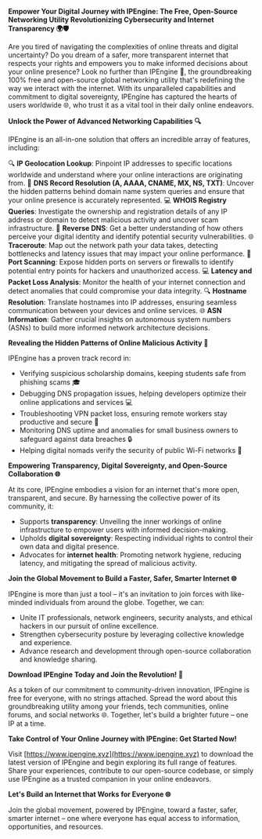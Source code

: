 **Empower Your Digital Journey with IPEngine: The Free, Open-Source Networking Utility Revolutionizing Cybersecurity and Internet Transparency 🌍🛡️**

Are you tired of navigating the complexities of online threats and digital uncertainty? Do you dream of a safer, more transparent internet that respects your rights and empowers you to make informed decisions about your online presence? Look no further than IPEngine 🚀, the groundbreaking 100% free and open-source global networking utility that's redefining the way we interact with the internet. With its unparalleled capabilities and commitment to digital sovereignty, IPEngine has captured the hearts of users worldwide 🌐, who trust it as a vital tool in their daily online endeavors.

**Unlock the Power of Advanced Networking Capabilities 🔍**

IPEngine is an all-in-one solution that offers an incredible array of features, including:

🔍 **IP Geolocation Lookup**: Pinpoint IP addresses to specific locations worldwide and understand where your online interactions are originating from.
📡 **DNS Record Resolution (A, AAAA, CNAME, MX, NS, TXT)**: Uncover the hidden patterns behind domain name system queries and ensure that your online presence is accurately represented.
💻 **WHOIS Registry Queries**: Investigate the ownership and registration details of any IP address or domain to detect malicious activity and uncover scam infrastructure.
🔴 **Reverse DNS**: Get a better understanding of how others perceive your digital identity and identify potential security vulnerabilities.
🌐 **Traceroute**: Map out the network path your data takes, detecting bottlenecks and latency issues that may impact your online performance.
🚨 **Port Scanning**: Expose hidden ports on servers or firewalls to identify potential entry points for hackers and unauthorized access.
💻 **Latency and Packet Loss Analysis**: Monitor the health of your internet connection and detect anomalies that could compromise your data integrity.
🔍 **Hostname Resolution**: Translate hostnames into IP addresses, ensuring seamless communication between your devices and online services.
🌐 **ASN Information**: Gather crucial insights on autonomous system numbers (ASNs) to build more informed network architecture decisions.

**Revealing the Hidden Patterns of Online Malicious Activity 🔩**

IPEngine has a proven track record in:

* Verifying suspicious scholarship domains, keeping students safe from phishing scams 🎓
* Debugging DNS propagation issues, helping developers optimize their online applications and services 💻
* Troubleshooting VPN packet loss, ensuring remote workers stay productive and secure 💼
* Monitoring DNS uptime and anomalies for small business owners to safeguard against data breaches 🔒
* Helping digital nomads verify the security of public Wi-Fi networks 🚀

**Empowering Transparency, Digital Sovereignty, and Open-Source Collaboration 🌐**

At its core, IPEngine embodies a vision for an internet that's more open, transparent, and secure. By harnessing the collective power of its community, it:

* Supports **transparency**: Unveiling the inner workings of online infrastructure to empower users with informed decision-making.
* Upholds **digital sovereignty**: Respecting individual rights to control their own data and digital presence.
* Advocates for **internet health**: Promoting network hygiene, reducing latency, and mitigating the spread of malicious activity.

**Join the Global Movement to Build a Faster, Safer, Smarter Internet 🌐**

IPEngine is more than just a tool – it's an invitation to join forces with like-minded individuals from around the globe. Together, we can:

* Unite IT professionals, network engineers, security analysts, and ethical hackers in our pursuit of online excellence.
* Strengthen cybersecurity posture by leveraging collective knowledge and experience.
* Advance research and development through open-source collaboration and knowledge sharing.

**Download IPEngine Today and Join the Revolution! 🚀**

As a token of our commitment to community-driven innovation, IPEngine is free for everyone, with no strings attached. Spread the word about this groundbreaking utility among your friends, tech communities, online forums, and social networks 🌐. Together, let's build a brighter future – one IP at a time.

**Take Control of Your Online Journey with IPEngine: Get Started Now!**

Visit [https://www.ipengine.xyz](https://www.ipengine.xyz) to download the latest version of IPEngine and begin exploring its full range of features. Share your experiences, contribute to our open-source codebase, or simply use IPEngine as a trusted companion in your online endeavors.

**Let's Build an Internet that Works for Everyone 🌐**

Join the global movement, powered by IPEngine, toward a faster, safer, smarter internet – one where everyone has equal access to information, opportunities, and resources.